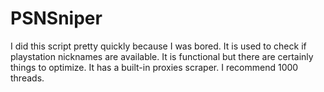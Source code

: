 # PSNSniper
I did this script pretty quickly because I was bored. It is used to check if playstation nicknames are available. It is functional but there are certainly things to optimize. It has a built-in proxies scraper. I recommend 1000 threads.
